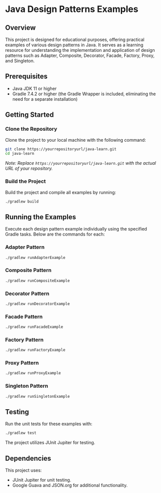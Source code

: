 # Java Design Patterns Examples

## Overview

This project is designed for educational purposes, offering practical examples of various design patterns in Java. It serves as a learning resource for understanding the implementation and application of design patterns such as Adapter, Composite, Decorator, Facade, Factory, Proxy, and Singleton.

## Prerequisites

- Java JDK 11 or higher
- Gradle 7.4.2 or higher (the Gradle Wrapper is included, eliminating the need for a separate installation)

## Getting Started

### Clone the Repository

Clone the project to your local machine with the following command:

```bash
git clone https://yourrepositoryurl/java-learn.git
cd java-learn
```

*Note: Replace `https://yourrepositoryurl/java-learn.git` with the actual URL of your repository.*

### Build the Project

Build the project and compile all examples by running:

```bash
./gradlew build
```

## Running the Examples

Execute each design pattern example individually using the specified Gradle tasks. Below are the commands for each:

### Adapter Pattern

```bash
./gradlew runAdapterExample
```

### Composite Pattern

```bash
./gradlew runCompositeExample
```

### Decorator Pattern

```bash
./gradlew runDecoratorExample
```

### Facade Pattern

```bash
./gradlew runFacadeExample
```

### Factory Pattern

```bash
./gradlew runFactoryExample
```

### Proxy Pattern

```bash
./gradlew runProxyExample
```

### Singleton Pattern

```bash
./gradlew runSingletonExample
```

## Testing

Run the unit tests for these examples with:

```bash
./gradlew test
```

The project utilizes JUnit Jupiter for testing.

## Dependencies

This project uses:

- JUnit Jupiter for unit testing.
- Google Guava and JSON.org for additional functionality.


